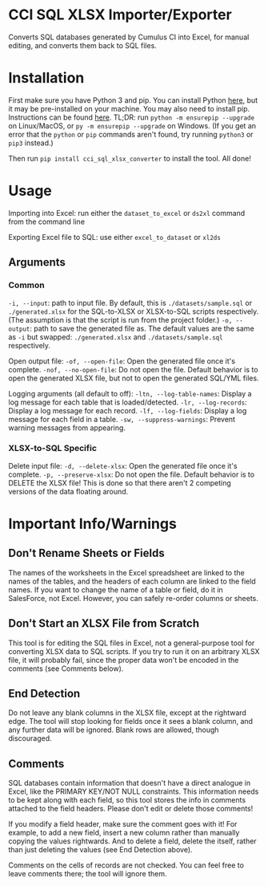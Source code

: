 # CCI SQL XLSX Importer/Exporter
 Converts SQL databases generated by Cumulus CI into Excel, for manual editing, and converts them back to SQL files.

# Installation
First make sure you have Python 3 and pip. You can install Python [here](https://www.python.org/downloads/), but it may be pre-installed on your machine. You may also need to install pip. Instructions can be found [here](https://pip.pypa.io/en/stable/installation/). TL;DR: run `python -m ensurepip --upgrade` on Linux/MacOS, or `py -m ensurepip --upgrade` on Windows. (If you get an error that the `python` or `pip` commands aren't found, try running `python3` or `pip3` instead.)

Then run `pip install cci_sql_xlsx_converter` to install the tool. All done!

# Usage
Importing into Excel: run either the `dataset_to_excel` or `ds2xl` command from the command line

Exporting Excel file to SQL: use either `excel_to_dataset` or `xl2ds`

## Arguments
### Common
`-i, --input`: path to input file. By default, this is `./datasets/sample.sql` or `./generated.xlsx` for the SQL-to-XLSX or XLSX-to-SQL scripts respectively. (The assumption is that the script is run from the project folder.)
`-o, --output`: path to save the generated file as. The default values are the same as `-i` but swapped: `./generated.xlsx` and `./datasets/sample.sql` respectively.

Open output file:
`-of, --open-file`: Open the generated file once it's complete.
`-nof, --no-open-file`: Do not open the file.
Default behavior is to open the generated XLSX file, but not to open the generated SQL/YML files.

Logging arguments (all default to off):
`-ltn, --log-table-names`: Display a log message for each table that is loaded/detected.
`-lr, --log-records`: Display a log message for each record.
`-lf, --log-fields`: Display a log message for each field in a table.
`-sw, --suppress-warnings`: Prevent warning messages from appearing.

### XLSX-to-SQL Specific
Delete input file:
`-d, --delete-xlsx`: Open the generated file once it's complete.
`-p, --preserve-xlsx`: Do not open the file.
Default behavior is to DELETE the XLSX file! This is done so that there aren't 2 competing versions of the data floating around.

# Important Info/Warnings
## Don't Rename Sheets or Fields
The names of the worksheets in the Excel spreadsheet are linked to the names of the tables, and the headers of each column are linked to the field names. If you want to change the name of a table or field, do it in SalesForce, not Excel. However, you can safely re-order columns or sheets.

## Don't Start an XLSX File from Scratch
This tool is for editing the SQL files in Excel, not a general-purpose tool for converting XLSX data to SQL scripts. If you try to run it on an arbitrary XLSX file, it will probably fail, since the proper data won't be encoded in the comments (see Comments below).

## End Detection
Do not leave any blank columns in the XLSX file, except at the rightward edge. The tool will stop looking for fields once it sees a blank column, and any further data will be ignored. Blank rows are allowed, though discouraged.

## Comments
SQL databases contain information that doesn't have a direct analogue in Excel, like the PRIMARY KEY/NOT NULL constraints. This information needs to be kept along with each field, so this tool stores the info in comments attached to the field headers. Please don't edit or delete those comments!

If you modify a field header, make sure the comment goes with it! For example, to add a new field, insert a new column rather than manually copying the values rightwards. And to delete a field, delete the itself, rather than just deleting the values (see End Detection above).

Comments on the cells of records are not checked. You can feel free to leave comments there; the tool will ignore them.
